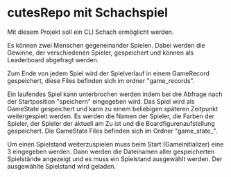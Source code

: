 # cutesRepo mit Schachspiel
Mit diesem Projekt soll ein CLI Schach ermöglicht werden.

Es können zwei Menschen gegeneinander Spielen. Dabei werden die Gewinne, der verschiedenen Spieler, gespeichert und können als Leaderboard abgefragt werden.

Zum Ende von jedem Spiel wird der Spielverlauf in einem GameRecord gespeichert, diese Files befinden sich im ordner "game_records".

Ein laufendes Spiel kann unterbrochen werden indem bei dre Abfrage nach der Startposition "speichern" eingegeben wird. Das Spiel wird als GameState gespeichert und kann zu einem beliebigen späteren Zeitpunkt weitergespielt werden.
Es werden die Namen der Spieler, die Farben der Spieler, der Spieler der aktuell am Zu ist und die Boardfigurenaufstellung gespeichert. 
Die GameState Files befinden sich im Ordner "game_state_". 

Um einen Spielstand weiterzuspielen muss beim Start (GameInitializer) eine 3 eingegeben werden.
Dann werden die Dateinamen aller gespeicherten Spielstände angezeigt und es muss ein Spielstand ausgewählt werden.
Der ausgewählte Spielstand wird geladen.